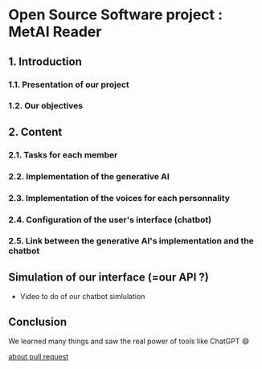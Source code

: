 # Open Source Software project : MetAI Reader

## 1. Introduction 
### 1.1. Presentation of our project
### 1.2. Our objectives

## 2. Content
### 2.1. Tasks for each member
### 2.2. Implementation of the generative AI
### 2.3. Implementation of the voices for each personnality
### 2.4. Configuration of the user's interface (chatbot)
### 2.5. Link between the generative AI's implementation and the chatbot

## Simulation of our interface (=our API ?)
- Video to do of our chatbot simlulation
  
## Conclusion
We learned many things and saw the real power of tools like ChatGPT 😄

[about pull request](https://docs.github.com/en/pull-requests/collaborating-with-pull-requests/proposing-changes-to-your-work-with-pull-requests/about-pull-requests)
